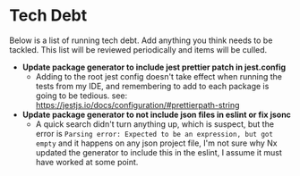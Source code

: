# Tech Debt

Below is a list of running tech debt. Add anything you think needs to be tackled. 
This list will be reviewed periodically and items will be culled.

- **Update package generator to include jest prettier patch in jest.config**
  - Adding to the root jest config doesn't take effect when running the tests from my IDE, and remembering to add to each package
    is going to be tedious. see: https://jestjs.io/docs/configuration/#prettierpath-string
- **Update package generator to not include json files in eslint or fix jsonc**
  - A quick search didn't turn anything up, which is suspect, but the error is `Parsing error: Expected to be an expression, but got empty`
    and it happens on any json project file, I'm not sure why Nx updated the generator to include this in the eslint, I assume it must have worked at some point.
